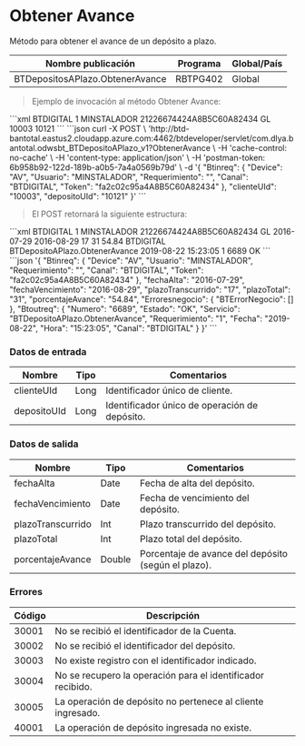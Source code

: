 # Obtener Avance 

Método para obtener el avance de un depósito a plazo. 

Nombre publicación | Programa | Global/País 
--------- | ----------- | ----------- 
BTDepositosAPlazo.ObtenerAvance | RBTPG402 | Global 

> Ejemplo de invocación al método Obtener Avance: 

<code-group> 
<code-block title="XML" active> 
```xml 
<soapenv:Envelope xmlns:soapenv="http://schemas.xmlsoap.org/soap/envelope/" xmlns:bts="http://uy.com.dlya.bantotal/BTSOA/"> 
   <soapenv:Header/> 
   <soapenv:Body> 
      <bts:BTDepositoAPlazo.ObtenerAvance> 
         <bts:Btinreq> 
            <bts:Canal>BTDIGITAL</bts:Canal> 
            <bts:Requerimiento>1</bts:Requerimiento> 
            <bts:Usuario>MINSTALADOR</bts:Usuario> 
            <bts:Token>21226674424A8B5C60A82434</bts:Token> 
            <bts:Device>GL</bts:Device> 
         </bts:Btinreq> 
         <bts:clienteUId>10003</bts:clienteUId> 
         <bts:depositoUId>10121</bts:depositoUId> 
      </bts:BTDepositoAPlazo.ObtenerAvance> 
   </soapenv:Body> 
</soapenv:Envelope> 
``` 
</code-block> 

<code-block title="JSON"> 
```json 
curl -X POST \ 
  'http://btd-bantotal.eastus2.cloudapp.azure.com:4462/btdeveloper/servlet/com.dlya.bantotal.odwsbt_BTDepositoAPlazo_v1?ObtenerAvance \ 
  -H 'cache-control: no-cache' \ 
  -H 'content-type: application/json' \ 
  -H 'postman-token: 6b958b92-122d-189b-a0b5-7a4a0569b79d' \ 
  -d '{ 
	"Btinreq": { 
		"Device": "AV", 
		"Usuario": "MINSTALADOR", 
		"Requerimiento": "", 
		"Canal": "BTDIGITAL", 
		"Token": "fa2c02c95a4A8B5C60A82434" 
	}, 
   "clienteUId": "10003", 
   "depositoUId": "10121" 
}' 
``` 
</code-block> 
</code-group> 

> El POST retornará la siguiente estructura: 

<code-group> 
<code-block title="XML" active> 
```xml 
<SOAP-ENV:Envelope xmlns:SOAP-ENV="http://schemas.xmlsoap.org/soap/envelope/" xmlns:xsd="http://www.w3.org/2001/XMLSchema" xmlns:SOAP-ENC="http://schemas.xmlsoap.org/soap/encoding/" xmlns:xsi="http://www.w3.org/2001/XMLSchema-instance"> 
   <SOAP-ENV:Body> 
      <BTDepositoAPlazo.ObtenerAvanceResponse> 
         <Btinreq> 
            <Canal>BTDIGITAL</Canal> 
            <Requerimiento>1</Requerimiento> 
            <Usuario>MINSTALADOR</Usuario> 
            <Token>21226674424A8B5C60A82434</Token> 
            <Device>GL</Device> 
         </Btinreq> 
         <fechaAlta>2016-07-29</fechaAlta> 
         <fechaVencimiento>2016-08-29</fechaVencimiento> 
         <plazoTranscurrido>17</plazoTranscurrido> 
         <plazoTotal>31</plazoTotal> 
         <porcentajeAvance>54.84</porcentajeAvance> 
         <Erroresnegocio></Erroresnegocio> 
         <Btoutreq> 
            <Canal>BTDIGITAL</Canal> 
            <Servicio>BTDepositoAPlazo.ObtenerAvance</Servicio> 
            <Fecha>2019-08-22</Fecha> 
            <Hora>15:23:05</Hora> 
            <Requerimiento>1</Requerimiento> 
            <Numero>6689</Numero> 
            <Estado>OK</Estado> 
         </Btoutreq> 
      </BTDepositoAPlazo.ObtenerAvanceResponse> 
   </SOAP-ENV:Body> 
</SOAP-ENV:Envelope> 
``` 
</code-block> 

<code-block title="JSON"> 
```json 
'{ 
	"Btinreq": { 
		"Device": "AV", 
		"Usuario": "MINSTALADOR", 
		"Requerimiento": "", 
		"Canal": "BTDIGITAL", 
		"Token": "fa2c02c95a4A8B5C60A82434" 
	}, 
   "fechaAlta": "2016-07-29", 
   "fechaVencimiento": "2016-08-29", 
   "plazoTranscurrido": "17", 
   "plazoTotal": "31", 
   "porcentajeAvance": "54.84", 
   "Erroresnegocio": { 
      "BTErrorNegocio": [] 
   }, 
   "Btoutreq": { 
      "Numero": "6689", 
      "Estado": "OK", 
      "Servicio": "BTDepositoAPlazo.ObtenerAvance", 
      "Requerimiento": "1", 
      "Fecha": "2019-08-22", 
      "Hora": "15:23:05", 
      "Canal": "BTDIGITAL" 
   } 
}' 
``` 
</code-block> 
</code-group> 

### Datos de entrada 

Nombre | Tipo | Comentarios 
--------- | ----------- | ----------- 
clienteUId | Long | Identificador único de cliente. 
depositoUId | Long | Identificador único de operación de depósito. 

### Datos de salida 

Nombre | Tipo | Comentarios 
--------- | ----------- | ----------- 
fechaAlta | Date | Fecha de alta del depósito. 
fechaVencimiento | Date | Fecha de vencimiento del depósito. 
plazoTranscurrido | Int | Plazo transcurrido del depósito. 
plazoTotal | Int | Plazo total del depósito. 
porcentajeAvance | Double | Porcentaje de avance del depósito (según el plazo). 

### Errores 

Código | Descripción 
--------- | ----------- 
30001 | No se recibió el identificador de la Cuenta. 
30002 | No se recibió el identificador del depósito. 
30003 | No existe registro con el identificador indicado. 
30004 | No se recupero la operación para el identificador recibido. 
30005 | La operación de depósito no pertenece al cliente ingresado. 
40001 | La operación de depósito ingresada no existe. 

 

